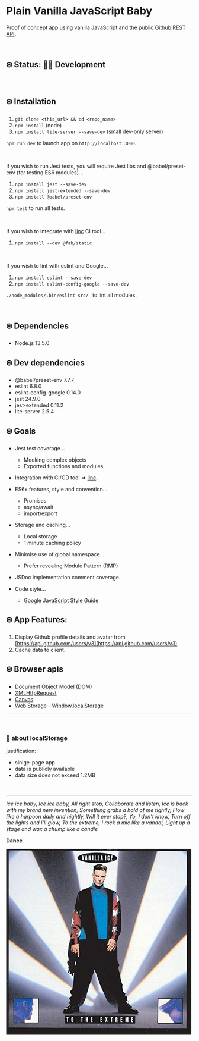 # Plain Vanilla JavaScript Baby

Proof of concept app using vanilla JavaScript and the [public Github REST API](https://developer.github.com/v3/#current-version).

<br>

## ❄️ Status: 👷‍♀️ Development

<br>

## ❄️ Installation

1. `git clone <this_url> && cd <repo_name>`
1. `npm install` (node)
1. `npm install lite-server --save-dev` (small dev-only server)

`npm run dev` to launch app on `http://localhost:3000`.

<br>

If you wish to run Jest tests, you will require Jest libs and @babel/preset-env (for testing ES6 modules)...

1. `npm install jest --save-dev`
1. `npm install jest-extended --save-dev`
1. `npm install @babel/preset-env`

`npm test` to run all tests.

<br>

If you wish to integrate with [linc](https://linc.sh/) CI tool...

1. `npm install --dev @fab/static`

<br>

If you wish to lint with eslint and Google...

1. `npm install eslint --save-dev`
1. `npm install eslint-config-google --save-dev`

`./node_modules/.bin/eslint src/ ` to lint all modules.

<br>

## ❄️ Dependencies

* Node.js 13.5.0

## ❄️ Dev dependencies

* @babel/preset-env 7.7.7
* eslint 6.8.0
* eslint-config-google 0.14.0
* jest 24.9.0
* jest-extended 0.11.2
* lite-server 2.5.4

## ❄️ Goals

* Jest test coverage...
    * Mocking complex objects
    * Exported functions and modules

* Integration with CI/CD tool => [linc](https://linc.sh/).

* ES6x features, style and convention...
    * Promises
    * async/await
    * import/export

* Storage and caching...
    * Local storage
    * 1 minute caching policy

* Minimise use of global namespace...
    * Prefer revealing Module Pattern (RMP)

* JSDoc implementation comment coverage.

* Code style...
    * [Google JavaScript Style Guide](https://google.github.io/styleguide/jsguide.html#introduction)

## ❄️ App Features:

1. Display Github profile details and avatar from [https://api.github.com/users/v3](https://api.github.com/users/v3).
2. Cache data to client.

## ❄️ Browser apis

* [Document Object Model (DOM)](https://developer.mozilla.org/en-US/docs/Web/API/Document_Object_Model)
* [XMLHttpRequest](https://developer.mozilla.org/en-US/docs/Web/API/XMLHttpRequest)
* [Canvas](https://developer.mozilla.org/en-US/docs/Web/API/Canvas_API)
* [Web Storage](https://developer.mozilla.org/en-US/docs/Web/API/Web_Storage_API) - [Window.localStorage](https://developer.mozilla.org/en-US/docs/Web/API/Window/localStorage)

<hr>

<br>

### 🍦 about localStorage

justification:

* sinlge-page app
* data is publicly available
* data size does not exceed 1.2MB

<br>

<hr>

*Ice ice baby, Ice ice baby, All right stop, Collaborate and listen, Ice is back with my brand new invention, Something grabs a hold of me tightly, Flow like a harpoon daily and nightly, Will it ever stop?, Yo, I don't know, Turn off the lights and I'll glow, To the extreme, I rock a mic like a vandal, Light up a stage and wax a chump like a candle*

**Dance**

![Vanilla Ice - To The Extreme album cover](readme.jpg)